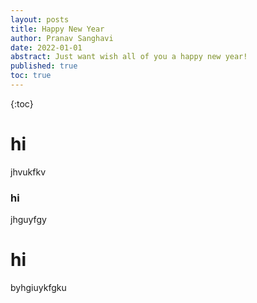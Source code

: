 ```yaml
---
layout: posts
title: Happy New Year
author: Pranav Sanghavi
date: 2022-01-01
abstract: Just want wish all of you a happy new year!
published: true
toc: true
---
```


{:toc}

# hi

jhvukfkv

### hi

jhguyfgy

# hi

byhgiuykfgku

